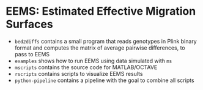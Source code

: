 
# EEMS: Estimated Effective Migration Surfaces


* `bed2diffs` contains a small program that reads genotypes in Plink binary format and computes the matrix of average pairwise differences, to pass to EEMS
* `examples` shows how to run EEMS using data simulated with `ms`
* `mscripts` contains the source code for MATLAB/OCTAVE
* `rscripts` contains scripts to visualize EEMS results
* `python-pipeline` contains a pipeline with the goal to combine all scripts


